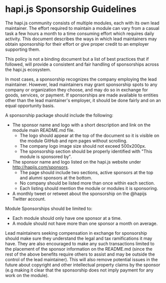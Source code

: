 # hapi.js Sponsorship Guidelines

The hapi.js community consists of multiple modules, each with its own lead maintainer. The effort
required to maintain a module can vary from a casual task a few hours a month to a time consuming
effort which requires daily activity. This document describes the ways in which lead maintainers
may obtain sponsorship for their effort or give proper credit to an employer supporting them.

This policy is not a binding document but a list of best practices that if followed, will provide
a consistent and fair handling of sponsorships across the hapi.js ecosystem.

In most cases, a sponsorship recognizes the company employing the lead maintainer. However, lead
maintainers may grant sponsorship spots to any company or organization they choose, and may do so
in exchange for goods, services, or payment. If sponsorships are made available to entities other
than the lead maintainer's employer, it should be done fairly and on an equal opportunity basis.

A sponsorship package should include the following:
* The sponsor name and logo with a short description and link on the module main README.md file.
    * The logo should appear at the top of the document so it is visible on the module GitHub and
      npm pages without scrolling.
    * The company logo image size should not exceed 500x200px.
    * The sponsorship section should be properly identified with "This module is sponsored by".
* The sponsor name and logo listed on the hapi.js website under http://hapijs.com/sponsors.
    * The page should include two sections, active sponsors at the top and alumni sponsors at the
      bottom.
    * No company should be listed more than once within each section.
    * Each listing should mention the module or modules it is sponsoring.
* A monthly tweet or retweet about the sponsorship on the @hapijs Twitter account.

Module Sponsorships should be limited to:
* Each module should only have one sponsor at a time.
* A module should not have more than one sponsor a month on average.

Lead maintainers seeking compensation in exchange for sponsorship should make sure they understand
the legal and tax ramifications it may have. They are also encouraged to make any such transactions
limited to the placement of the sponsor information on the README.md (since the rest of the above
benefits require others to assist and may be outside the control of the lead maintainer). This will
also remove potential issues in the future about copyright and other intellectual property claims
by the sponsor (e.g making it clear that the sponsorship does not imply payment for any work on the
module).
